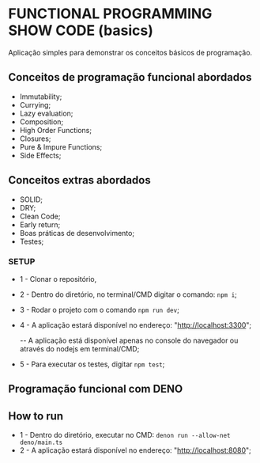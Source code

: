# FUNCTIONAL PROGRAMMING SHOW CODE (basics)
Aplicação simples para demonstrar os conceitos básicos de programação.

## Conceitos de programação funcional abordados
- Immutability;
- Currying;
- Lazy evaluation;
- Composition;
- High Order Functions;
- Closures;
- Pure & Impure Functions;
- Side Effects;

## Conceitos extras abordados
- SOLID;
- DRY;
- Clean Code;
- Early return;
- Boas práticas de desenvolvimento;
- Testes;


### SETUP
- 1 - Clonar o repositório, 
- 2 - Dentro do diretório, no terminal/CMD digitar o comando: ```npm i```;
- 3 - Rodar o projeto com o comando ```npm run dev```;
- 4 - A aplicação estará disponível no endereço: "<http://localhost:3300>";

    -- A aplicação está disponível apenas no console do navegador ou através do nodejs em terminal/CMD;
- 5 - Para executar os testes, digitar ```npm test```;

## Programação funcional com DENO
## How to run
- 1 - Dentro do diretório, executar no CMD: ```denon run --allow-net deno/main.ts```
- 2 - A aplicação estará disponível no endereço: "<http://localhost:8080>";